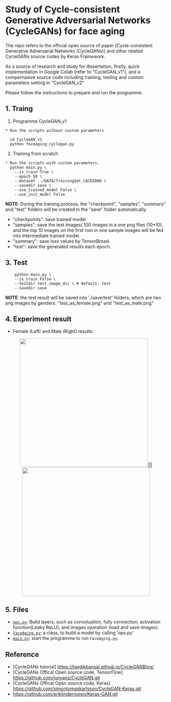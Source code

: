# Study of Cycle-consistent Generative Adversarial Networks (CycleGANs) for face aging
The repo refers to the official open source of paper [Cycle-consistent Generative Adversarial Networks (CycleGANs)] and other related CycleGANs source codes by Keras Framework.

As a source of research and study for dissertation, firstly, quick implementation in Google Colab (refer to "CycleGAN_v1"), and a comperhasive source code including training, testing and custom parameters setting in "CycleGAN_v2"

Please follow the instructions to prepare and run the programme.

## 1. Traing

1) Programme CycleGAN_v1
```
* Run the scripts without custom parameters

  cd CycleGAN_v1
  python faceaging_cyclegan.py
```

2) Training from scratch

```
* Run the scripts with custom parameters.
  python main.py \
    --is_train True \
    --epoch 50 \
    --dataset ../DATA/TrainingSet_CACD2000 \
    --savedir save \
    --use_trained_model False \
    --use_init_model False
```
**NOTE**: During the training process, the "checkpoint", "samples", "summary" and "test" folders will be created in the "save" folder automatically. 
 - "checkpoints": save trained model.
 - "samples": save the test images( 100 images in a one png files (10*10), and the top 10 images on the first rom in one sample images will be fed into intermediate trained model. 
 - "summary": save loss values by TensorBroad.
 - "test": save the generated results each epoch.

## 3. Test 
```
    python main.py \
    --is_train False \
    --testdir test_image_dir \ # default: test
    --savedir save 
```
**NOTE**:
   the test result will be saved into './save/test' folders, which are two png images by genders. "test_as_female.png" and "test_as_male.png"

## 4. Experiment result
 - Female (Left) and Male (Right) results:
<p align="center">
  <img src="save/test/test_as_female.png" height="400",width="800">|||
  <img src="save/test/test_as_male.png" height="400",width="800">
</p>

## 5. Files
* [`ops.py`](ops.py): Build layers, such as convoluaiton, fully connection, activation function(Leaky ReLU), and images operation (load and save images).
* [`FaceAging.py`](FaceAging.py): a class, to build a model by calling 'ops.py'
* [`main.py`](main.py): start the programme to run `FaceAging.py`.

## Reference
- [CycleGANs tutorial] https://hardikbansal.github.io/CycleGANBlog/
- [CycleGANs Offical Open source code, TensorFlow] https://github.com/junyanz/CycleGAN.git
- [CycleGANs Offical Open source code, Keras] https://github.com/simontomaskarlsson/CycleGAN-Keras.git
-  https://github.com/eriklindernoren/Keras-GAN.git
